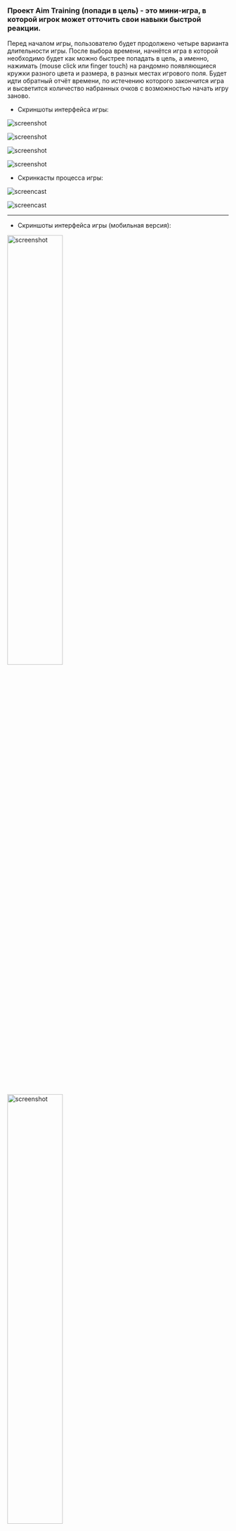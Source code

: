 ### Проект Aim Training (попади в цель) - это мини-игра, в которой игрок может отточить свои навыки быстрой реакции.

Перед началом игры, пользователю будет продолжено четыре варианта длительности игры. После выбора времени, начнётся игра в которой необходимо будет как можно быстрее попадать в цель, а именно, нажимать (mouse click или finger touch) на рандомно появляющиеся кружки разного цвета и размера, в разных местах игрового поля. Будет идти обратный отчёт времени, по истечению которого закончится игра и высветится количество набранных очков с возможностью начать игру заново.

- Скриншоты интерфейса игры:

![screenshot](https://github.com/MOROZOVcode/Aim-Game/blob/main/forReadme/Aim-Game1.png)

![screenshot](https://github.com/MOROZOVcode/Aim-Game/blob/main/forReadme/Aim-Game2.png)

![screenshot](https://github.com/MOROZOVcode/Aim-Game/blob/main/forReadme/Aim-Game3.png)

![screenshot](https://github.com/MOROZOVcode/Aim-Game/blob/main/forReadme/Aim-Game4.png)

- Скринкасты процесса игры:

![screencast](https://github.com/MOROZOVcode/Aim-Game/blob/main/forReadme/Aim-Game1.gif)

![screencast](https://github.com/MOROZOVcode/Aim-Game/blob/main/forReadme/Aim-Game2.gif)

---

- Скриншоты интерфейса игры (мобильная версия):

<img src="https://github.com/MOROZOVcode/Aim-Game/blob/main/forReadme/Aim-Game_mob1.jpg" alt="screenshot" width="50%"/>

<img src="https://github.com/MOROZOVcode/Aim-Game/blob/main/forReadme/Aim-Game_mob2.jpg" alt="screenshot" width="50%"/>

<img src="https://github.com/MOROZOVcode/Aim-Game/blob/main/forReadme/Aim-Game_mob3.jpg" alt="screenshot" width="50%"/>

<img src="https://github.com/MOROZOVcode/Aim-Game/blob/main/forReadme/Aim-Game_mob4.jpg" alt="screenshot" width="50%"/>

- Скринкаст процесса игры (мобильная версия):

<img src="https://github.com/MOROZOVcode/Aim-Game/blob/main/forReadme/Aim-Game_mob.gif" alt="screencast" width="60%"/>

---

> В моём личном блоге есть [_**пост**_](https://t.me/morozov_code/77) об этом проекте.

> Открыть игру можно по ссылке: [morozovcode.github.io/Aim-Game](https://morozovcode.github.io/Aim-Game/)

> Запуск проекта:

```
$ git clone https://github.com/MOROZOVcode/Aim-Game.git
$ cd Aim-Game

Продолжать работу в IDE
```
